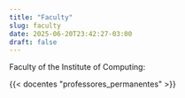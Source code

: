 ```yaml
---
title: "Faculty"
slug: faculty
date: 2025-06-20T23:42:27-03:00
draft: false
---
```


<!--
Caso queira editar as informações dos docentes, modifique os arquivos em
data/pessoas_e_grupos.yaml
-->

Faculty of the Institute of Computing:

{{< docentes "professores_permanentes" >}}


